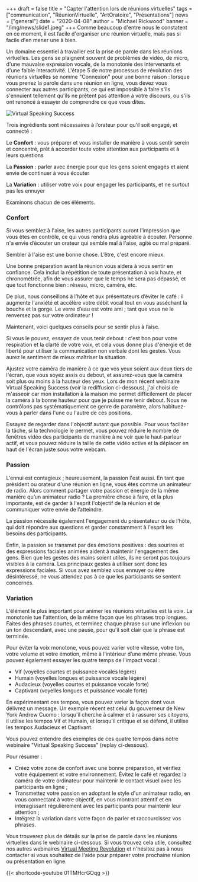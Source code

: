 +++
draft = false
title = "Capter l'attention lors de réunions virtuelles"
tags = ["communication", "RéunionVirtuelle", "ArtOratoire", "Présentations"]
news = ["general"]
date = "2020-04-08"
author = "Michael Rickwood"
banner = "/img/news/slide1.jpeg"
+++
Comme beaucoup d'entre nous le constatent en ce moment, il est facile d'organiser une réunion virtuelle, mais pas si facile d'en mener une à bien.

Un domaine essentiel à travailler est la prise de parole dans les réunions virtuelles. Les gens se plaignent souvent de problèmes de vidéo, de micro, d'une mauvaise expression vocale, de la monotonie des intervenants et d'une faible interactivité. L'étape 5 de notre processus de révolution des réunions virtuelles se nomme "Connexion" pour une bonne raison : lorsque vous prenez la parole dans une réunion en ligne, vous devez vous connecter aux autres participants, ce qui est impossible à faire s'ils s'ennuient tellement qu'ils ne prêtent pas attention à votre discours, ou s'ils ont renoncé à essayer de comprendre ce que vous dites.

![](/img/news/slide1.jpeg "Virtual Speaking Success")

Trois ingrédients sont nécessaires à l’orateur pour qu’il soit engagé, et connecté :

Le **Confort** : vous préparer et vous installer de manière à vous sentir serein et concentré, prêt à accorder toute votre attention aux participants et à leurs questions

La **Passion** : parler avec énergie pour que les gens soient engagés et aient envie de continuer à vous écouter

La **Variation** : utiliser votre voix pour engager les participants, et ne surtout pas les ennuyer

Examinons chacun de ces éléments.

### Confort

Si vous semblez à l'aise, les autres participants auront l'impression que vous êtes en contrôle, ce qui vous rendra plus agréable à écouter. Personne n'a envie d’écouter un orateur qui semble mal à l'aise, agité ou mal préparé.

Sembler à l'aise est une bonne chose. L’être, c'est encore mieux.

Une bonne préparation avant la réunion vous aidera à vous sentir en confiance. Cela inclut la répétition de toute présentation à voix haute, et chronométrée, afin de vous assurer que le temps ne sera pas dépassé, et que tout fonctionne bien : réseau, micro, caméra, etc.

De plus, nous conseillons à l’hôte et aux présentateurs d’éviter le café : il augmente l'anxiété et accélère votre débit vocal tout en vous asséchant la bouche et la gorge. Le verre d’eau est votre ami ; tant que vous ne le renversez pas sur votre ordinateur !

Maintenant, voici quelques conseils pour se sentir plus à l’aise.

Si vous le pouvez, essayez de vous tenir debout : c'est bon pour votre respiration et la clarté de votre voix, et cela vous donne plus d'énergie et de liberté pour utiliser la communication non verbale dont les gestes. Vous aurez le sentiment de mieux maîtriser la situation.

Ajustez votre caméra de manière à ce que vos yeux soient aux deux tiers de l'écran, que vous soyez assis ou debout, et assurez-vous que la caméra soit plus ou moins à la hauteur des yeux. Lors de mon récent webinaire Virtual Speaking Success (voir la rediffusion ci-dessous), j'ai choisi de m'asseoir car mon installation à la maison me permet difficilement de placer la caméra à la bonne hauteur pour que je puisse me tenir debout. Nous ne contrôlons pas systématiquement ce genre de paramètre, alors habituez-vous à parler dans l'une ou l'autre de ces positions.

Essayez de regarder dans l'objectif autant que possible. Pour vous faciliter la tâche, si la technologie le permet, vous pouvez réduire le nombre de fenêtres vidéo des participants de manière à ne voir que le haut-parleur actif, et vous pouvez réduire la taille de cette vidéo active et la déplacer en haut de l'écran juste sous votre webcam.

### Passion

L'ennui est contagieux ; heureusement, la passion l'est aussi. En tant que président ou orateur d'une réunion en ligne, vous êtes comme un animateur de radio. Alors comment partager votre passion et énergie de la même manière qu’un animateur radio ? La première chose à faire, et la plus importante, est de garder à l'esprit l'objectif de la réunion et de communiquer votre envie de l’atteindre.

La passion nécessite également l'engagement du présentateur ou de l’hôte, qui doit répondre aux questions et garder constamment à l'esprit les besoins des participants.

Enfin, la passion se transmet par des émotions positives : des sourires et des expressions faciales animées aident à maintenir l'engagement des gens. Bien que les gestes des mains soient utiles, ils ne seront pas toujours visibles à la caméra. Les principaux gestes à utiliser sont donc les expressions faciales. Si vous avez semblez vous ennuyer ou être désintéressé, ne vous attendez pas à ce que les participants se sentent concernés.

### Variation

L'élément le plus important pour animer les réunions virtuelles est la voix. La monotonie tue l'attention, de la même façon que les phrases trop longues. Faites des phrases courtes, et terminez chaque phrase sur une inflexion ou un ton descendant, avec une pause, pour qu'il soit clair que la phrase est terminée.

Pour éviter la voix monotone, vous pouvez varier votre vitesse, votre ton, votre volume et votre émotion, même à l'intérieur d’une même phrase. Vous pouvez également essayer les quatre temps de l'impact vocal :

* Vif (voyelles courtes et puissance vocales légère)
* Humain (voyelles longues et puissance vocale légère)
* Audacieux (voyelles courtes et puissance vocale forte)
* Captivant (voyelles longues et puissance vocale forte)

En expérimentant ces tempos, vous pouvez varier la façon dont vous délivrez un message. Un exemple récent est celui du gouverneur de New York Andrew Cuomo : lorsqu'il cherche à calmer et à rassurer ses citoyens, il utilise les tempos Vif et Humain, et lorsqu'il critique et se défend, il utilise les tempos Audacieux et Captivant.

Vous pouvez entendre des exemples de ces quatre tempos dans notre webinaire "Virtual Speaking Success" (replay ci-dessous).

Pour résumer :

* Créez votre zone de confort avec une bonne préparation, et vérifiez votre équipement et votre environnement. Évitez le café et regardez la caméra de votre ordinateur pour maintenir le contact visuel avec les participants en ligne ;
* Transmettez votre passion en adoptant le style d'un animateur radio, en vous connectant à votre objectif, en vous montrant attentif et en interagissant régulièrement avec les participants pour maintenir leur attention ;
* Intégrez la variation dans votre façon de parler et raccourcissez vos phrases.

Vous trouverez plus de détails sur la prise de parole dans les réunions virtuelles dans le webinaire ci-dessous. Si vous trouvez cela utile, consultez nos autres webinaires [Virtual Meeting Revolution](https://www.ideasonstage.com/fr/formation-presentations/webinaires/) et n'hésitez pas à nous contacter si vous souhaitez de l'aide pour préparer votre prochaine réunion ou présentation en ligne.

{{< shortcode-youtube 01TMHcrGOqg >}}